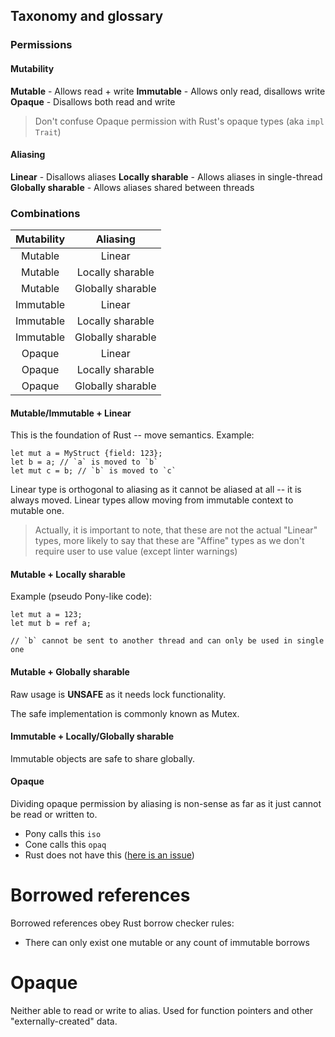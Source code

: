 ## Taxonomy and glossary

### Permissions

#### Mutability
**Mutable** - Allows read + write
**Immutable** - Allows only read, disallows write
**Opaque** - Disallows both read and write

> Don't confuse Opaque permission with Rust's opaque types (aka `impl Trait`)

#### Aliasing

**Linear** - Disallows aliases
**Locally sharable** - Allows aliases in single-thread
**Globally sharable** - Allows aliases shared between threads


### Combinations

| Mutability | Aliasing |
|:----------:|:--------:|
| Mutable | Linear |
| Mutable | Locally sharable |
| Mutable | Globally sharable |
| Immutable | Linear |
| Immutable | Locally sharable |
| Immutable | Globally sharable |
| Opaque | Linear |
| Opaque | Locally sharable |
| Opaque | Globally sharable |


#### Mutable/Immutable + Linear

This is the foundation of Rust -- move semantics.
Example:
```jc
let mut a = MyStruct {field: 123};
let b = a; // `a` is moved to `b`
let mut c = b; // `b` is moved to `c`
```

Linear type is orthogonal to aliasing as it cannot be aliased at all -- it is always moved.
Linear types allow moving from immutable context to mutable one.

> Actually, it is important to note, that these are not the actual "Linear" types, more likely to say that these are "Affine" types as we don't require user to use value (except linter warnings)


#### Mutable + Locally sharable

Example (pseudo Pony-like code):
```jc
let mut a = 123;
let mut b = ref a;

// `b` cannot be sent to another thread and can only be used in single one
```


#### Mutable + Globally sharable

Raw usage is **UNSAFE** as it needs lock functionality.

The safe implementation is commonly known as Mutex.


#### Immutable + Locally/Globally sharable

Immutable objects are safe to share globally.

#### Opaque

Dividing opaque permission by aliasing is non-sense as far as it just cannot be read or written to.

- Pony calls this `iso`
- Cone calls this `opaq`
- Rust does not have this ([here is an issue](https://github.com/rust-lang/rfcs/blob/master/text/1861-extern-types.md))

# Borrowed references

Borrowed references obey Rust borrow checker rules:
- There can only exist one mutable or any count of immutable borrows



# Opaque

Neither able to read or write to alias. Used for function pointers and other "externally-created" data.
